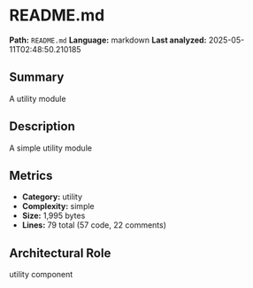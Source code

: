 # README.md

**Path:** `README.md`
**Language:** markdown
**Last analyzed:** 2025-05-11T02:48:50.210185

## Summary

A utility module

## Description

A simple utility module

## Metrics

- **Category:** utility
- **Complexity:** simple
- **Size:** 1,995 bytes
- **Lines:** 79 total (57 code, 22 comments)

## Architectural Role

utility component
